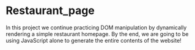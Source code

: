 # Restaurant_page
In this project we continue practicing DOM manipulation by dynamically rendering a simple restaurant homepage. By the end, we are going to be using JavaScript alone to generate the entire contents of the website!
